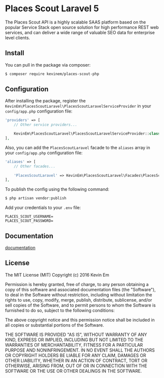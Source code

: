 # Places Scout Laravel 5 

The Places Scout API is a highly scalable SAAS platform based on the popular Service Stack open source solution for 
high performance REST web services, and can deliver a wide range of valuable SEO data for enterprise level clients.

## Install

You can pull in the package via composer:
``` bash
$ composer require kevinem/places-scout-php
```

## Configuration

After installing the package, register the `KevinEm\PlacesScoutLaravel\PlacesScoutLaravelServiceProvider`
in your `config/app.php` configuration file:

```php
'providers' => [
    // Other service providers...

    KevinEm\PlacesScoutLaravel\PlacesScoutLaravelServiceProvider::class,
],
```

Also, you can add the `PlacesScoutLaravel` facade to the `aliases` array in your `config/app.php` configuration file:

```php
'aliases' => [
    // Other facades...
    
    'PlacesScoutLaravel' => KevinEm\PlacesScoutLaravel\Facades\PlacesScoutLaravel::class,
],
```

To publish the config using the following command:

```php
$ php artisan vendor:publish
```

Add your credentials to your `.env` file:

```
PLACES_SCOUT_USERNAME=
PLACES_SCOUT_PASSWORD=
```

## Documentation

[documentation](https://apihost1.placesscout.com/documentation/index.html)

## License 

The MIT License (MIT)
Copyright (c) 2016 Kevin Em

Permission is hereby granted, free of charge, to any person obtaining a copy of this software and associated
documentation files (the "Software"), to deal in the Software without restriction, including without limitation
the rights to use, copy, modify, merge, publish, distribute, sublicense, and/or sell copies of the Software,
and to permit persons to whom the Software is furnished to do so, subject to the following conditions:

The above copyright notice and this permission notice shall be included in all copies or substantial portions of
the Software.

THE SOFTWARE IS PROVIDED "AS IS", WITHOUT WARRANTY OF ANY KIND, EXPRESS OR IMPLIED, INCLUDING BUT NOT LIMITED
TO THE WARRANTIES OF MERCHANTABILITY, FITNESS FOR A PARTICULAR PURPOSE AND NONINFRINGEMENT. IN NO EVENT SHALL
THE AUTHORS OR COPYRIGHT HOLDERS BE LIABLE FOR ANY CLAIM, DAMAGES OR OTHER LIABILITY, WHETHER IN AN ACTION OF
CONTRACT, TORT OR OTHERWISE, ARISING FROM, OUT OF OR IN CONNECTION WITH THE SOFTWARE OR THE USE OR OTHER DEALINGS
IN THE SOFTWARE.
